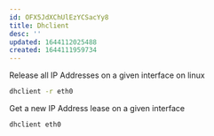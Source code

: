 ```yaml
---
id: OFX5JdXChUlEzYCSacYy8
title: Dhclient
desc: ''
updated: 1644112025488
created: 1644111959734
---
```


Release all IP Addresses on a given interface on linux

```bash
dhclient -r eth0
```

Get a new IP Address lease on a given interface

```bash
dhclient eth0
```
